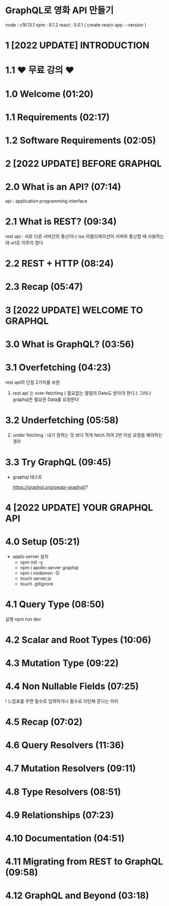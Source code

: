 #  GraphQL로 영화 API 만들기

node : v16.13.1
npm : 8.1.2
react : 5.0.1 ( create-react-app --version )

# 1 [2022 UPDATE] INTRODUCTION

# 1.1 ❤️ 무료 강의 ❤️

# 1.0 Welcome (01:20)

# 1.1 Requirements (02:17)

# 1.2 Software Requirements (02:05)


# 2 [2022 UPDATE] BEFORE GRAPHQL

# 2.0 What is an API? (07:14)

api : application programming interface


# 2.1 What is REST? (09:34)

rest api : 서로 다른 서버간의 통신이나 ios 어플리케이션이 서버와 통신할 때 사용하는데 url로 이루어 졌다


# 2.2 REST + HTTP (08:24)



# 2.3 Recap (05:47)
# 3 [2022 UPDATE] WELCOME TO GRAPHQL

# 3.0 What is GraphQL? (03:56)




# 3.1 Overfetching (04:23)

rest api의 단점 2가지를 보완
1. rest api 는 over-fetching ( 필요없는 컬럼의 Data도 받아야 한다.) 그러나 graphql은 필요한 Data를 요청한다

# 3.2 Underfetching (05:58)

2. under fetching : 내가 원하는 것 보다 적게 fetch 하여 2번 이상 요청을 해야하는 경우

# 3.3 Try GraphQL (09:45)

* graphql 테스트

  https://graphql.org/swapi-graphql/?

# 4 [2022 UPDATE] YOUR GRAPHQL API

# 4.0 Setup (05:21)

* applo server 설치
  * npm init -y
  * npm i apollo-server graphql
  * npm i nodemon -D
  * touch server.js
  * touch .gitignore 


# 4.1 Query Type (08:50)

실행
npm run dev

# 4.2 Scalar and Root Types (10:06)

# 4.3 Mutation Type (09:22)

# 4.4 Non Nullable Fields (07:25)

! 느낌표를 주면 필수로 입력하거나 필수로 리턴해 준다는 의미

# 4.5 Recap (07:02)

# 4.6 Query Resolvers (11:36)

# 4.7 Mutation Resolvers (09:11)

# 4.8 Type Resolvers (08:51)

# 4.9 Relationships (07:23)

# 4.10 Documentation (04:51)

# 4.11 Migrating from REST to GraphQL (09:58)

# 4.12 GraphQL and Beyond (03:18)